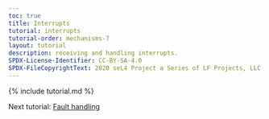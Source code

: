 ```yaml
---
toc: true
title: Interrupts
tutorial: interrupts
tutorial-order: mechanisms-7
layout: tutorial
description: receiving and handling interrupts.
SPDX-License-Identifier: CC-BY-SA-4.0
SPDX-FileCopyrightText: 2020 seL4 Project a Series of LF Projects, LLC.
---
```

{% include tutorial.md %}
<script src="{{ base.url | prepend: site.url }}/assets/js/toggle-markdown.js"></script>

Next tutorial: <a href="fault-handlers">Fault handling</a>

